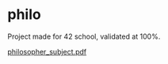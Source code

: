 # philo
Project made for 42 school, validated at 100%.

[philosopher_subject.pdf](https://github.com/FionaLeitz/philo/files/11331153/philosopher_subject.pdf)
